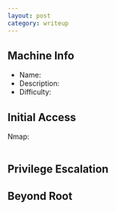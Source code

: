 ```yaml
---
layout: post
category: writeup
---
```


## Machine Info

- Name: 
- Description: 
- Difficulty: 

## Initial Access

Nmap:
```bash
```

## Privilege Escalation

## Beyond Root